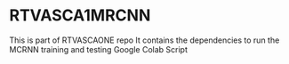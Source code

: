 # RTVASCA1MRCNN
This is part of RTVASCAONE repo
It contains the dependencies to run the MCRNN training and testing Google Colab Script